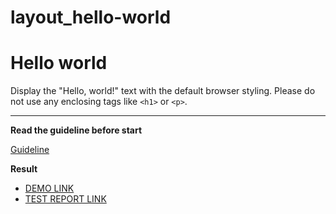 # layout_hello-world
# Hello world

Display the "Hello, world!" text with the default browser styling. Please do not
use any enclosing tags like `<h1>` or `<p>`.
___

**Read the guideline before start**

[Guideline](https://mate-academy.github.io/layout_task-guideline/)

**Result**

+ [DEMO LINK](https://nastyakpi1995.github.io/layout_hello-world/) <br>
+ [TEST REPORT LINK](https://nastyakpi1995.github.io/layout_hello-world//report/html_report/)
